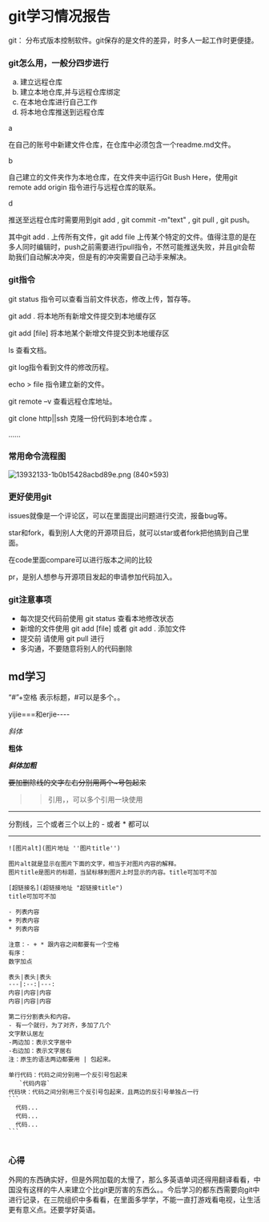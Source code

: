 #  git学习情况报告


git： 分布式版本控制软件。git保存的是文件的差异，时多人一起工作时更便捷。



### git怎么用，一般分四步进行

<ol TYPE=a>
    <li>建立远程仓库</li>
    <li>建立本地仓库,并与远程仓库绑定</li>
    <li>在本地仓库进行自己工作</li>
    <li>将本地仓库推送到远程仓库</li>
</ol>


a

在自己的账号中新建文件仓库，在仓库中必须包含一个readme.md文件。

b

自己建立的文件夹作为本地仓库，在文件夹中运行Git Bush Here，使用git remote add origin  <htpps>指令进行与远程仓库的联系。

d

推送至远程仓库时需要用到git add  ,  git commit -m"text" , git pull ,  git push。

其中git add . 上传所有文件，git add file 上传某个特定的文件。值得注意的是在多人同时编辑时，push之前需要进行pull指令，不然可能推送失败，并且git会帮助我们自动解决冲突，但是有的冲突需要自己动手来解决。



###  
### git指令


git status 指令可以查看当前文件状态，修改上传，暂存等。

git add . 将本地所有新增文件提交到本地缓存区 

git add [file] 将本地某个新增文件提交到本地缓存区

ls 查看文档。

git log指令看到文件的修改历程。

echo > file 指令建立新的文件。

git remote –v  查看远程仓库地址。

git clone http||ssh 克隆一份代码到本地仓库 。

...... 	



###  常用命令流程图




![13932133-1b0b15428acbd89e.png (840×593)](https://upload-images.jianshu.io/upload_images/13932133-1b0b15428acbd89e.png?imageMogr2/auto-orient/strip|imageView2/2/w/840/format/webp)





### 更好使用git


issues就像是一个评论区，可以在里面提出问题进行交流，报备bug等。

star和fork，看到别人大佬的开源项目后，就可以star或者fork把他搞到自己里面。

在code里面compare可以进行版本之间的比较

pr，是别人想参与开源项目发起的申请参加代码加入。



###  git注意事项


<ul>
    <li>每次提交代码前使用 git status 查看本地修改状态</li>
    <li>新增的文件使用 git add [file] 或者 git add . 添加文件</li>
    <li>提交前 请使用 git pull 进行</li>
    <li>多沟通，不要随意将别人的代码删除</li>
</ul>


##  md学习

“#”+空格   表示标题，#可以是多个。。

yijie===和erjie----

*斜体*   

**粗体**

***斜体加粗***

~~要加删除线的文字左右分别用两个~号包起来~~

> > 引用，，可以多个引用一块使用

----

分割线，三个或者三个以上的 - 或者 * 都可以

***

```
![图片alt](图片地址 ''图片title'')

图片alt就是显示在图片下面的文字，相当于对图片内容的解释。
图片title是图片的标题，当鼠标移到图片上时显示的内容。title可加可不加
```

```
[超链接名](超链接地址 "超链接title")
title可加可不加
```

```
- 列表内容
+ 列表内容
* 列表内容

注意：- + * 跟内容之间都要有一个空格
有序：
数字加点
```

```
表头|表头|表头
---|:--:|---:
内容|内容|内容
内容|内容|内容

第二行分割表头和内容。
- 有一个就行，为了对齐，多加了几个
文字默认居左
-两边加：表示文字居中
-右边加：表示文字居右
注：原生的语法两边都要用 | 包起来。
```

```
单行代码：代码之间分别用一个反引号包起来
   `代码内容`
代码块：代码之间分别用三个反引号包起来，且两边的反引号单独占一行
​```
  代码...
  代码...
  代码...
​```
    
```



### 心得


​		外网的东西确实好，但是外网加载的太慢了，那么多英语单词还得用翻译看看，中国没有这样的牛人来建立个比git更厉害的东西么。。今后学习的都东西需要向git中进行记录，在三院组织中多看看，在里面多学学，不能一直打游戏看电视，让生活更有意义点。还要学好英语。







